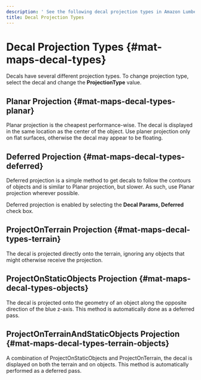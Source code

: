 ```yaml
---
description: ' See the following decal projection types in Amazon Lumberyard. '
title: Decal Projection Types
---
```

# Decal Projection Types {#mat-maps-decal-types}

Decals have several different projection types\. To change projection type, select the decal and change the **ProjectionType** value\.

## Planar Projection {#mat-maps-decal-types-planar}

Planar projection is the cheapest performance\-wise\. The decal is displayed in the same location as the center of the object\. Use planer projection only on flat surfaces, otherwise the decal may appear to be floating\.

## Deferred Projection {#mat-maps-decal-types-deferred}

Deferred projection is a simple method to get decals to follow the contours of objects and is similar to Planar projection, but slower\. As such, use Planar projection wherever possible\.

Deferred projection is enabled by selecting the **Decal Params, Deferred** check box\.

## ProjectOnTerrain Projection {#mat-maps-decal-types-terrain}

The decal is projected directly onto the terrain, ignoring any objects that might otherwise receive the projection\.

## ProjectOnStaticObjects Projection {#mat-maps-decal-types-objects}

The decal is projected onto the geometry of an object along the opposite direction of the blue z\-axis\. This method is automatically done as a deferred pass\.

## ProjectOnTerrainAndStaticObjects Projection {#mat-maps-decal-types-terrain-objects}

A combination of ProjectOnStaticObjects and ProjectOnTerrain, the decal is displayed on both the terrain and on objects\. This method is automatically performed as a deferred pass\.